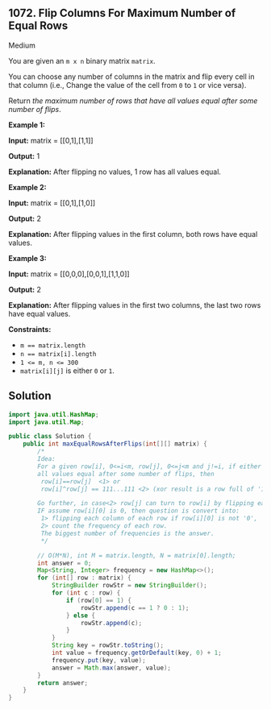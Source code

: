 ## 1072\. Flip Columns For Maximum Number of Equal Rows

Medium

You are given an `m x n` binary matrix `matrix`.

You can choose any number of columns in the matrix and flip every cell in that column (i.e., Change the value of the cell from `0` to `1` or vice versa).

Return _the maximum number of rows that have all values equal after some number of flips_.

**Example 1:**

**Input:** matrix = \[\[0,1],[1,1]]

**Output:** 1

**Explanation:** After flipping no values, 1 row has all values equal.

**Example 2:**

**Input:** matrix = \[\[0,1],[1,0]]

**Output:** 2

**Explanation:** After flipping values in the first column, both rows have equal values.

**Example 3:**

**Input:** matrix = \[\[0,0,0],[0,0,1],[1,1,0]]

**Output:** 2

**Explanation:** After flipping values in the first two columns, the last two rows have equal values.

**Constraints:**

*   `m == matrix.length`
*   `n == matrix[i].length`
*   `1 <= m, n <= 300`
*   `matrix[i][j]` is either `0` or `1`.

## Solution

```java
import java.util.HashMap;
import java.util.Map;

public class Solution {
    public int maxEqualRowsAfterFlips(int[][] matrix) {
        /*
        Idea:
        For a given row[i], 0<=i<m, row[j], 0<=j<m and j!=i, if either of them can have
        all values equal after some number of flips, then
         row[i]==row[j]  <1> or
         row[i]^row[j] == 111...111 <2> (xor result is a row full of '1')

        Go further, in case<2> row[j] can turn to row[i] by flipping each column of row[j]
        IF assume row[i][0] is 0, then question is convert into:
         1> flipping each column of each row if row[i][0] is not '0',
         2> count the frequency of each row.
         The biggest number of frequencies is the answer.
         */

        // O(M*N), int M = matrix.length, N = matrix[0].length;
        int answer = 0;
        Map<String, Integer> frequency = new HashMap<>();
        for (int[] row : matrix) {
            StringBuilder rowStr = new StringBuilder();
            for (int c : row) {
                if (row[0] == 1) {
                    rowStr.append(c == 1 ? 0 : 1);
                } else {
                    rowStr.append(c);
                }
            }
            String key = rowStr.toString();
            int value = frequency.getOrDefault(key, 0) + 1;
            frequency.put(key, value);
            answer = Math.max(answer, value);
        }
        return answer;
    }
}
```